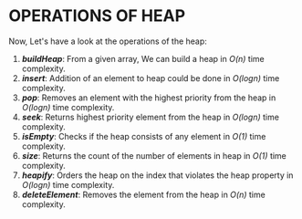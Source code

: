 # OPERATIONS OF HEAP

Now, Let's have a look at the operations of the heap:

1. ***buildHeap***: From a given array, We can build a heap in *O(n)* time complexity.
2. ***insert***: Addition of an element to heap could be done in *O(logn)* time complexity.
3. ***pop***: Removes an element with the highest priority from the heap in *O(logn)* time complexity.
4. ***seek***: Returns highest priority element from the heap in *O(logn)* time complexity.
5. ***isEmpty***: Checks if the heap consists of any element in *O(1)* time complexity.
6. ***size***: Returns the count of the number of elements in heap in *O(1)* time complexity.
7. ***heapify***: Orders the heap on the index that violates the heap property in *O(logn)* time complexity.
8. ***deleteElement***: Removes the element from the heap in *O(n)* time complexity.
